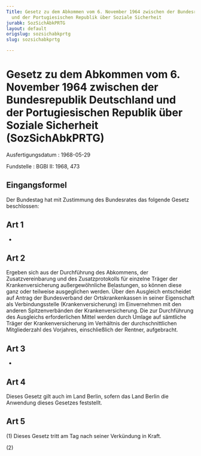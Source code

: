 ```yaml
---
Title: Gesetz zu dem Abkommen vom 6. November 1964 zwischen der Bundesrepublik Deutschland
  und der Portugiesischen Republik über Soziale Sicherheit
jurabk: SozSichAbkPRTG
layout: default
origslug: sozsichabkprtg
slug: sozsichabkprtg

---
```


# Gesetz zu dem Abkommen vom 6. November 1964 zwischen der Bundesrepublik Deutschland und der Portugiesischen Republik über Soziale Sicherheit (SozSichAbkPRTG)

Ausfertigungsdatum
:   1968-05-29

Fundstelle
:   BGBl II: 1968, 473

## Eingangsformel

Der Bundestag hat mit Zustimmung des Bundesrates das folgende Gesetz
beschlossen:

## Art 1

-

## Art 2

Ergeben sich aus der Durchführung des Abkommens, der
Zusatzvereinbarung und des Zusatzprotokolls für einzelne Träger der
Krankenversicherung außergewöhnliche Belastungen, so können diese ganz
oder teilweise ausgeglichen werden. Über den Ausgleich entscheidet auf
Antrag der Bundesverband der Ortskrankenkassen in seiner Eigenschaft
als Verbindungsstelle (Krankenversicherung) im Einvernehmen mit den
anderen Spitzenverbänden der Krankenversicherung. Die zur Durchführung
des Ausgleichs erforderlichen Mittel werden durch Umlage auf sämtliche
Träger der Krankenversicherung im Verhältnis der durchschnittlichen
Mitgliederzahl des Vorjahres, einschließlich der Rentner, aufgebracht.

## Art 3

-

## Art 4

Dieses Gesetz gilt auch im Land Berlin, sofern das Land Berlin die
Anwendung dieses Gesetzes feststellt.

## Art 5

(1) Dieses Gesetz tritt am Tag nach seiner Verkündung in Kraft.

(2)

